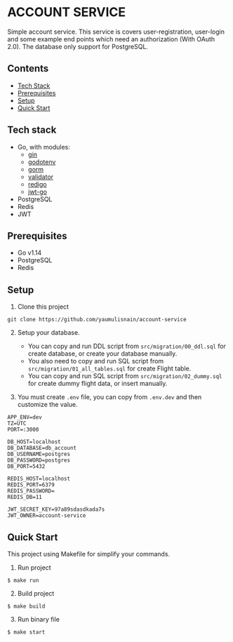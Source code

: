 # ACCOUNT SERVICE

Simple account service. This service is covers user-registration, user-login and some example end points which need an authorization (With OAuth 2.0). The database only support for PostgreSQL.

## Contents
- [Tech Stack](#tech-stack)
- [Prerequisites](#prerequisites)
- [Setup](#setup)
- [Quick Start](#quick-start)

## Tech stack
* Go, with modules:
    * [gin](github.com/gin-gonic/gin)
    * [godotenv](github.com/joho/godotenv)
    * [gorm](github.com/jinzhu/gorm)
    * [validator](github.com/go-playground/validator/v10)
    * [redigo](github.com/gomodule/redigo)
    * [jwt-go](github.com/dgrijalva/jwt-go)
* PostgreSQL
* Redis
* JWT

## Prerequisites
* Go v1.14
* PostgreSQL
* Redis

## Setup
1. Clone this project
```
git clone https://github.com/yaumulisnain/account-service
```
2. Setup your database.
    * You can copy and run DDL script from ```src/migration/00_ddl.sql``` for create database, or create your database manually.
    * You also need to copy and run SQL script from ```src/migration/01_all_tables.sql``` for create Flight table.
    * You can copy and run SQL script from ```src/migration/02_dummy.sql``` for create dummy flight data, or insert manually.

3. You must create ```.env``` file, you can copy from ```.env.dev``` and then customize the value.
```
APP_ENV=dev
TZ=UTC
PORT=:3000

DB_HOST=localhost
DB_DATABASE=db_account
DB_USERNAME=postgres
DB_PASSWORD=postgres
DB_PORT=5432

REDIS_HOST=localhost
REDIS_PORT=6379
REDIS_PASSWORD=
REDIS_DB=11

JWT_SECRET_KEY=97a89sdasdkada7s
JWT_OWNER=account-service
```

## Quick Start
This project using Makefile for simplify your commands.

1. Run project
```
$ make run
```

2. Build project
```
$ make build
```

3. Run binary file
```
$ make start
```
